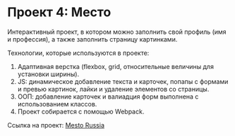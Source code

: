 # Проект 4: Место

Интерактивный проект, в котором можно заполнить свой профиль (имя и профессия), а также заполнить страницу картинками.

Технологии, которые используются в проекте:
1. Адаптивная верстка (flexbox, grid, относительные величины для установки ширины).
2. JS: динамическое добавление текста и карточек, попапы с формами и превью картинок, лайки и удаление элементов со страницы.
3. ООП: добавление карточек и валиадция форм выполнена с использованием классов.
4. Проект собирается с помощью Webpack.

Ссылка на проект: [Mesto Russia](https://samurswife.github.io/mesto/)


